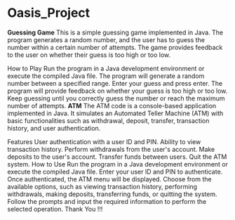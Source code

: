 # Oasis_Project
**Guessing Game**
This is a simple guessing game implemented in Java. The program generates a random number, and the user has to guess the number within a certain number of attempts. The game provides feedback to the user on whether their guess is too high or too low.

How to Play
Run the program in a Java development environment or execute the compiled Java file.
The program will generate a random number between a specified range.
Enter your guess and press enter.
The program will provide feedback on whether your guess is too high or too low.
Keep guessing until you correctly guess the number or reach the maximum number of attempts.
**ATM** 
The ATM code is a console-based application implemented in Java. It simulates an Automated Teller Machine (ATM) with basic functionalities such as withdrawal, deposit, transfer, transaction history, and user authentication.

Features
User authentication with a user ID and PIN.
Ability to view transaction history.
Perform withdrawals from the user's account.
Make deposits to the user's account.
Transfer funds between users.
Quit the ATM system.
How to Use
Run the program in a Java development environment or execute the compiled Java file.
Enter your user ID and PIN to authenticate.
Once authenticated, the ATM menu will be displayed.
Choose from the available options, such as viewing transaction history, performing withdrawals, making deposits, transferring funds, or quitting the system.
Follow the prompts and input the required information to perform the selected operation.
Thank You !!!
